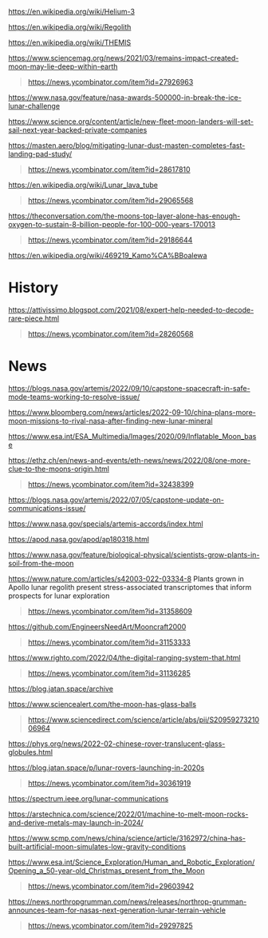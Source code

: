 https://en.wikipedia.org/wiki/Helium-3

https://en.wikipedia.org/wiki/Regolith

https://en.wikipedia.org/wiki/THEMIS

https://www.sciencemag.org/news/2021/03/remains-impact-created-moon-may-lie-deep-within-earth
> https://news.ycombinator.com/item?id=27926963

https://www.nasa.gov/feature/nasa-awards-500000-in-break-the-ice-lunar-challenge

https://www.science.org/content/article/new-fleet-moon-landers-will-set-sail-next-year-backed-private-companies

https://masten.aero/blog/mitigating-lunar-dust-masten-completes-fast-landing-pad-study/
> https://news.ycombinator.com/item?id=28617810

https://en.wikipedia.org/wiki/Lunar_lava_tube
> https://news.ycombinator.com/item?id=29065568

https://theconversation.com/the-moons-top-layer-alone-has-enough-oxygen-to-sustain-8-billion-people-for-100-000-years-170013
> https://news.ycombinator.com/item?id=29186644

https://en.wikipedia.org/wiki/469219_Kamo%CA%BBoalewa

# History
https://attivissimo.blogspot.com/2021/08/expert-help-needed-to-decode-rare-piece.html
> https://news.ycombinator.com/item?id=28260568

# News
https://blogs.nasa.gov/artemis/2022/09/10/capstone-spacecraft-in-safe-mode-teams-working-to-resolve-issue/

https://www.bloomberg.com/news/articles/2022-09-10/china-plans-more-moon-missions-to-rival-nasa-after-finding-new-lunar-mineral

https://www.esa.int/ESA_Multimedia/Images/2020/09/Inflatable_Moon_base

https://ethz.ch/en/news-and-events/eth-news/news/2022/08/one-more-clue-to-the-moons-origin.html
> https://news.ycombinator.com/item?id=32438399

https://blogs.nasa.gov/artemis/2022/07/05/capstone-update-on-communications-issue/

https://www.nasa.gov/specials/artemis-accords/index.html

https://apod.nasa.gov/apod/ap180318.html

https://www.nasa.gov/feature/biological-physical/scientists-grow-plants-in-soil-from-the-moon

https://www.nature.com/articles/s42003-022-03334-8 Plants grown in Apollo lunar regolith present stress-associated transcriptomes that inform prospects for lunar exploration
> https://news.ycombinator.com/item?id=31358609

https://github.com/EngineersNeedArt/Mooncraft2000
> https://news.ycombinator.com/item?id=31153333

https://www.righto.com/2022/04/the-digital-ranging-system-that.html
> https://news.ycombinator.com/item?id=31136285

https://blog.jatan.space/archive

https://www.sciencealert.com/the-moon-has-glass-balls
> https://www.sciencedirect.com/science/article/abs/pii/S2095927321006964

https://phys.org/news/2022-02-chinese-rover-translucent-glass-globules.html

https://blog.jatan.space/p/lunar-rovers-launching-in-2020s
> https://news.ycombinator.com/item?id=30361919

https://spectrum.ieee.org/lunar-communications

https://arstechnica.com/science/2022/01/machine-to-melt-moon-rocks-and-derive-metals-may-launch-in-2024/

https://www.scmp.com/news/china/science/article/3162972/china-has-built-artificial-moon-simulates-low-gravity-conditions

https://www.esa.int/Science_Exploration/Human_and_Robotic_Exploration/Opening_a_50-year-old_Christmas_present_from_the_Moon
> https://news.ycombinator.com/item?id=29603942

https://news.northropgrumman.com/news/releases/northrop-grumman-announces-team-for-nasas-next-generation-lunar-terrain-vehicle
> https://news.ycombinator.com/item?id=29297825

